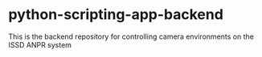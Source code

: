 # python-scripting-app-backend
This is the backend repository for controlling camera environments on the ISSD ANPR system
